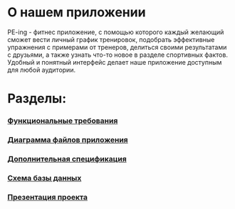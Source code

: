 # О нашем приложении
PE-ing - фитнес приложение, с помощью которого каждый желающий сможет вести личный график тренировок, подобрать эффективные упражнения с примерами от тренеров, делиться своими результатами с друзьями, а также узнать что-то новое в разделе спортивных фактов. Удобный и понятный интерфейс делает наше приложение доступным для любой аудитории.
# Разделы:
### [Функциональные требования](https://github.com/pmvs2022/labrabota11-gr13a-slavyane/wiki/Functional-requirements)
### [Диаграмма файлов приложения](https://github.com/pmvs2022/labrabota11-gr13a-slavyane/wiki/Files-diagram)
### [Дополнительная спецификация](https://github.com/pmvs2022/labrabota11-gr13a-slavyane/wiki/Additional-specification)
### [Схема базы данных](https://github.com/pmvs2022/labrabota11-gr13a-slavyane/wiki/DB-scheme)
### [Презентация проекта](https://github.com/pmvs2022/labrabota11-gr13a-slavyane/wiki/Project-presentation)
